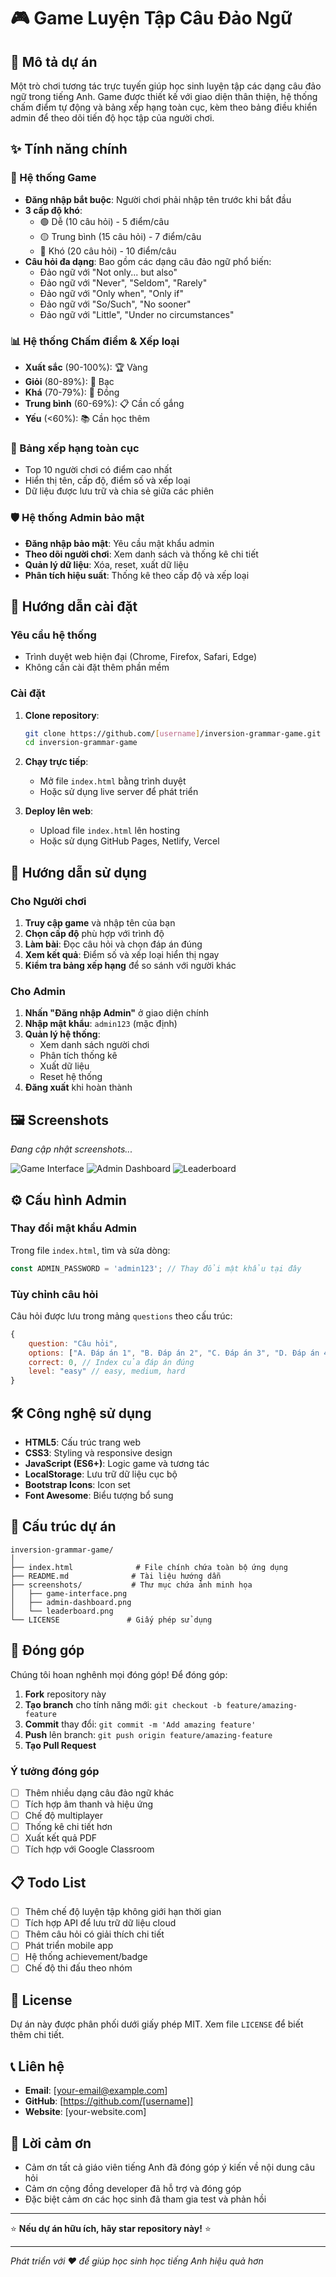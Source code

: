 # 🎮 Game Luyện Tập Câu Đảo Ngữ

## 📝 Mô tả dự án

Một trò chơi tương tác trực tuyến giúp học sinh luyện tập các dạng câu đảo ngữ trong tiếng Anh. Game được thiết kế với giao diện thân thiện, hệ thống chấm điểm tự động và bảng xếp hạng toàn cục, kèm theo bảng điều khiển admin để theo dõi tiến độ học tập của người chơi.

## ✨ Tính năng chính

### 🎯 Hệ thống Game
- **Đăng nhập bắt buộc**: Người chơi phải nhập tên trước khi bắt đầu
- **3 cấp độ khó**: 
  - 🟢 Dễ (10 câu hỏi) - 5 điểm/câu
  - 🟡 Trung bình (15 câu hỏi) - 7 điểm/câu  
  - 🔴 Khó (20 câu hỏi) - 10 điểm/câu
- **Câu hỏi đa dạng**: Bao gồm các dạng câu đảo ngữ phổ biến:
  - Đảo ngữ với "Not only... but also"
  - Đảo ngữ với "Never", "Seldom", "Rarely"
  - Đảo ngữ với "Only when", "Only if"
  - Đảo ngữ với "So/Such", "No sooner"
  - Đảo ngữ với "Little", "Under no circumstances"

### 📊 Hệ thống Chấm điểm & Xếp loại
- **Xuất sắc** (90-100%): 🏆 Vàng
- **Giỏi** (80-89%): 🥈 Bạc
- **Khá** (70-79%): 🥉 Đồng
- **Trung bình** (60-69%): 📋 Cần cố gắng
- **Yếu** (<60%): 📚 Cần học thêm

### 👥 Bảng xếp hạng toàn cục
- Top 10 người chơi có điểm cao nhất
- Hiển thị tên, cấp độ, điểm số và xếp loại
- Dữ liệu được lưu trữ và chia sẻ giữa các phiên

### 🛡️ Hệ thống Admin bảo mật
- **Đăng nhập bảo mật**: Yêu cầu mật khẩu admin
- **Theo dõi người chơi**: Xem danh sách và thống kê chi tiết
- **Quản lý dữ liệu**: Xóa, reset, xuất dữ liệu
- **Phân tích hiệu suất**: Thống kê theo cấp độ và xếp loại

## 🚀 Hướng dẫn cài đặt

### Yêu cầu hệ thống
- Trình duyệt web hiện đại (Chrome, Firefox, Safari, Edge)
- Không cần cài đặt thêm phần mềm

### Cài đặt
1. **Clone repository**:
   ```bash
   git clone https://github.com/[username]/inversion-grammar-game.git
   cd inversion-grammar-game
   ```

2. **Chạy trực tiếp**:
   - Mở file `index.html` bằng trình duyệt
   - Hoặc sử dụng live server để phát triển

3. **Deploy lên web**:
   - Upload file `index.html` lên hosting
   - Hoặc sử dụng GitHub Pages, Netlify, Vercel

## 📖 Hướng dẫn sử dụng

### Cho Người chơi
1. **Truy cập game** và nhập tên của bạn
2. **Chọn cấp độ** phù hợp với trình độ
3. **Làm bài**: Đọc câu hỏi và chọn đáp án đúng
4. **Xem kết quả**: Điểm số và xếp loại hiển thị ngay
5. **Kiểm tra bảng xếp hạng** để so sánh với người khác

### Cho Admin
1. **Nhấn "Đăng nhập Admin"** ở giao diện chính
2. **Nhập mật khẩu**: `admin123` (mặc định)
3. **Quản lý hệ thống**:
   - Xem danh sách người chơi
   - Phân tích thống kê
   - Xuất dữ liệu
   - Reset hệ thống
4. **Đăng xuất** khi hoàn thành

## 🖼️ Screenshots

*Đang cập nhật screenshots...*

<!-- Thêm screenshots tại đây -->
![Game Interface](screenshots/game-interface.png)
![Admin Dashboard](screenshots/admin-dashboard.png)
![Leaderboard](screenshots/leaderboard.png)

## ⚙️ Cấu hình Admin

### Thay đổi mật khẩu Admin
Trong file `index.html`, tìm và sửa dòng:
```javascript
const ADMIN_PASSWORD = 'admin123'; // Thay đổi mật khẩu tại đây
```

### Tùy chỉnh câu hỏi
Câu hỏi được lưu trong mảng `questions` theo cấu trúc:
```javascript
{
    question: "Câu hỏi",
    options: ["A. Đáp án 1", "B. Đáp án 2", "C. Đáp án 3", "D. Đáp án 4"],
    correct: 0, // Index của đáp án đúng
    level: "easy" // easy, medium, hard
}
```

## 🛠️ Công nghệ sử dụng

- **HTML5**: Cấu trúc trang web
- **CSS3**: Styling và responsive design
- **JavaScript (ES6+)**: Logic game và tương tác
- **LocalStorage**: Lưu trữ dữ liệu cục bộ
- **Bootstrap Icons**: Icon set
- **Font Awesome**: Biểu tượng bổ sung

## 📁 Cấu trúc dự án

```
inversion-grammar-game/
│
├── index.html              # File chính chứa toàn bộ ứng dụng
├── README.md              # Tài liệu hướng dẫn
├── screenshots/           # Thư mục chứa ảnh minh họa
│   ├── game-interface.png
│   ├── admin-dashboard.png
│   └── leaderboard.png
└── LICENSE               # Giấy phép sử dụng
```

## 🤝 Đóng góp

Chúng tôi hoan nghênh mọi đóng góp! Để đóng góp:

1. **Fork** repository này
2. **Tạo branch** cho tính năng mới: `git checkout -b feature/amazing-feature`
3. **Commit** thay đổi: `git commit -m 'Add amazing feature'`
4. **Push** lên branch: `git push origin feature/amazing-feature`
5. **Tạo Pull Request**

### Ý tưởng đóng góp
- [ ] Thêm nhiều dạng câu đảo ngữ khác
- [ ] Tích hợp âm thanh và hiệu ứng
- [ ] Chế độ multiplayer
- [ ] Thống kê chi tiết hơn
- [ ] Xuất kết quả PDF
- [ ] Tích hợp với Google Classroom

## 📋 Todo List

- [ ] Thêm chế độ luyện tập không giới hạn thời gian
- [ ] Tích hợp API để lưu trữ dữ liệu cloud  
- [ ] Thêm câu hỏi có giải thích chi tiết
- [ ] Phát triển mobile app
- [ ] Hệ thống achievement/badge
- [ ] Chế độ thi đấu theo nhóm

## 📄 License

Dự án này được phân phối dưới giấy phép MIT. Xem file `LICENSE` để biết thêm chi tiết.

## 📞 Liên hệ

- **Email**: [your-email@example.com]
- **GitHub**: [https://github.com/[username]]
- **Website**: [your-website.com]

## 🙏 Lời cảm ơn

- Cảm ơn tất cả giáo viên tiếng Anh đã đóng góp ý kiến về nội dung câu hỏi
- Cảm ơn cộng đồng developer đã hỗ trợ và đóng góp
- Đặc biệt cảm ơn các học sinh đã tham gia test và phản hồi

---

⭐ **Nếu dự án hữu ích, hãy star repository này!** ⭐

---

*Phát triển với ❤️ để giúp học sinh học tiếng Anh hiệu quả hơn*
